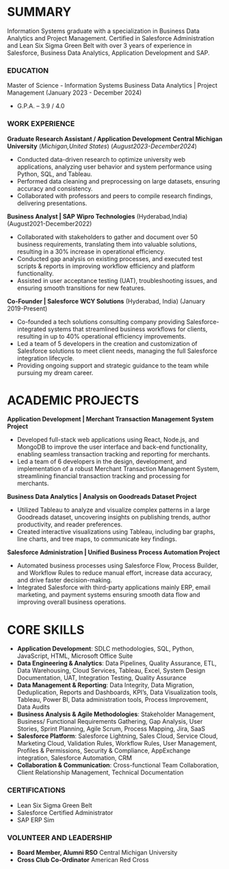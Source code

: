 # SUMMARY
Information Systems graduate with a specialization in Business Data Analytics and Project Management. Certified in Salesforce Administration and Lean Six Sigma Green Belt with over 3 years of experience in Salesforce, Business Data Analytics, Application Development and SAP.

### EDUCATION
Master of Science - Information Systems
Business Data Analytics | Project Management 
(January 2023 - December 2024)
- G.P.A. – 3.9 / 4.0

### WORK EXPERIENCE
**Graduate Research Assistant / Application Development**
**Central Michigan University** 
(_Michigan,United States_)
(_August2023-December2024_)
- Conducted data-driven research to optimize university web applications, analyzing user behavior and system performance using Python, SQL, and Tableau.
- Performed data cleaning and preprocessing on large datasets, ensuring accuracy and consistency.
- Collaborated with professors and peers to compile research findings, delivering presentations.

**Business Analyst | SAP**
**Wipro Technologies**
(Hyderabad,India)
(August2021-December2022)
- Collaborated with stakeholders to gather and document over 50 business requirements, translating them into valuable solutions, resulting in a 30% increase in operational efficiency.
- Conducted gap analysis on existing processes, and executed test scripts & reports in improving workflow efficiency and platform functionality.
- Assisted in user acceptance testing (UAT), troubleshooting issues, and ensuring smooth transitions for new features.

**Co-Founder | Salesforce**
**WCY Solutions**
(Hyderabad, India)
(January 2019-Present)
- Co-founded a tech solutions consulting company providing Salesforce-integrated systems that streamlined business workflows for clients, resulting in up to 40% operational efficiency improvements.
- Led a team of 5 developers in the creation and customization of Salesforce solutions to meet client needs, managing the full Salesforce integration lifecycle.
- Providing ongoing support and strategic guidance to the team while pursuing my dream career.

# ACADEMIC PROJECTS
**Application Development | Merchant Transaction Management System Project**
- Developed full-stack web applications using React, Node.js, and MongoDB to improve the user interface and back-end functionality, enabling seamless transaction tracking and reporting for merchants.
- Led a team of 6 developers in the design, development, and implementation of a robust Merchant Transaction Management System, streamlining financial transaction tracking and processing for merchants.

**Business Data Analytics | Analysis on Goodreads Dataset Project**
- Utilized Tableau to analyze and visualize complex patterns in a large Goodreads dataset, uncovering insights on publishing trends, author productivity, and reader preferences.
- Created interactive visualizations using Tableau, including bar graphs, line charts, and tree maps, to communicate key findings.

**Salesforce Administration | Unified Business Process Automation Project**
- Automated business processes using Salesforce Flow, Process Builder, and Workflow Rules to reduce manual effort, increase data accuracy, and drive faster decision-making.
- Integrated Salesforce with third-party applications mainly ERP, email marketing, and payment systems ensuring smooth data flow and improving overall business operations.

# CORE SKILLS
- **Application Development**:
 SDLC methodologies, SQL, Python, JavaScript, HTML, Microsoft Office Suite
- **Data Engineering & Analytics**:
  Data Pipelines, Quality Assurance, ETL, Data Warehousing, Cloud Services, Tableau, Excel, System Design Documentation, UAT, Integration Testing, Quality Assurance
- **Data Management & Reporting**:
  Data Integrity, Data Migration, Deduplication, Reports and Dashboards, KPI’s, Data Visualization tools, Tableau, Power BI, Data administration tools, Process Improvement, Data Audits
- **Business Analysis & Agile Methodologies**:
  Stakeholder Management, Business/ Functional Requirements Gathering, Gap Analysis, User Stories, Sprint Planning, Agile Scrum, Process Mapping, Jira, SaaS
- **Salesforce Platform**:
  Salesforce Lightning, Sales Cloud, Service Cloud, Marketing Cloud, Validation Rules, Workflow Rules, User Management, Profiles & Permissions, Security & Compliance, AppExchange 
  integration, Salesforce Automation, CRM
- **Collaboration & Communication**:
  Cross-functional Team Collaboration, Client Relationship Management, Technical Documentation

### CERTIFICATIONS 
- Lean Six Sigma Green Belt
- Salesforce Certified Administrator
- SAP ERP Sim

### VOLUNTEER AND LEADERSHIP
- **Board Member, Alumni RSO**
  Central Michigan University 
- **Cross Club Co-Ordinator**
  American Red Cross 


